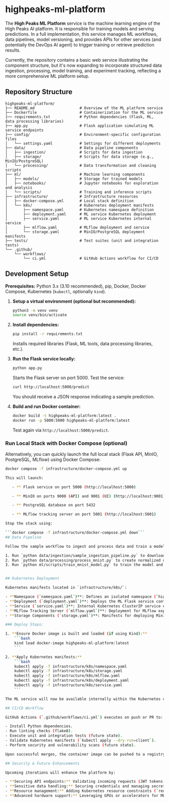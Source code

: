 # highpeaks-ml-platform

The **High Peaks ML Platform** service is the machine learning engine of the High Peaks AI platform. It is responsible for training models and serving predictions. In a full implementation, this service manages ML workflows, data pipelines, model versioning, and provides APIs for other services (and potentially the DevOps AI agent) to trigger training or retrieve prediction results.

Currently, the repository contains a basic web service illustrating the component structure, but it's now expanding to incorporate structured data ingestion, processing, model training, and experiment tracking, reflecting a more comprehensive ML platform setup.

## Repository Structure

```text
highpeaks-ml-platform/
├── README.md                    # Overview of the ML platform service
├── Dockerfile                   # Containerization for the ML service
├── requirements.txt             # Python dependencies (Flask, ML, data processing libraries)
├── app.py                       # Flask application simulating ML service endpoints
├── config/                      # Environment-specific configuration files
│   └── settings.yaml            # Settings for different deployments
├── data/                        # Data pipeline components
│   ├── ingestion/               # Scripts for data ingestion
│   ├── storage/                 # Scripts for data storage (e.g., MinIO/PostgreSQL)
│   └── processing/              # Data transformation and cleaning scripts
├── ml/                          # Machine learning components
│   ├── models/                  # Storage for trained models
│   ├── notebooks/               # Jupyter notebooks for exploration and analysis
│   └── scripts/                 # Training and inference scripts
├── infrastructure/              # Infrastructure resources
│   ├── docker-compose.yml       # Local stack definition
│   └── k8s/                     # Kubernetes deployment manifests
│       ├── namespace.yaml       # Kubernetes namespace definition
│       ├── deployment.yaml      # ML service Kubernetes deployment
│       ├── service.yaml         # ML service Kubernetes internal service
│       ├── mlflow.yaml          # MLflow deployment and service
│       └── storage.yaml         # MinIO/PostgreSQL deployment manifests
├── tests/                       # Test suites (unit and integration tests)
└── .github/
    └── workflows/
        └── ci.yml               # GitHub Actions workflow for CI/CD
```
## Development Setup

**Prerequisites:** Python 3.x (3.10 recommended), pip, Docker, Docker Compose, Kubernetes (`kubectl`, optionally `kind`).

1. **Setup a virtual environment (optional but recommended):**
    ```bash
    python3 -m venv venv
    source venv/bin/activate
    ```

2. **Install dependencies:**
    ```bash
    pip install -r requirements.txt
    ```
    Installs required libraries (Flask, ML tools, data processing libraries, etc.).

3. **Run the Flask service locally:**
    ```bash
    python app.py
    ```
    Starts the Flask server on port 5000. Test the service:
    ```bash
    curl http://localhost:5000/predict
    ```
    You should receive a JSON response indicating a sample prediction.

4. **Build and run Docker container:**
    ```bash
    docker build -t highpeaks-ml-platform:latest .
    docker run -p 5000:5000 highpeaks-ml-platform:latest
    ```
    Test again via `http://localhost:5000/predict`.

### Run Local Stack with Docker Compose (optional)

Alternatively, you can quickly launch the full local stack (Flask API, MinIO, PostgreSQL, MLflow) using Docker Compose:

```bash
docker compose -f infrastructure/docker-compose.yml up

This will launch:

   - ** Flask service on port 5000 (http://localhost:5000)

   - ** MinIO on ports 9000 (API) and 9001 (UI) (http://localhost:9001)

   - ** PostgreSQL database on port 5432

   - ** MLflow tracking server on port 5001 (http://localhost:5001)

Stop the stack using:

```docker compose -f infrastructure/docker-compose.yml down```
## Data Pipeline

Follow the sample workflow to ingest and process data and train a model:

1. Run `python data/ingestion/sample_ingestion_pipeline.py` to download the MNIST dataset. This saves `mnist.npz` under `data/raw`.
2. Run `python data/processing/process_mnist.py` to create normalized datasets. The output `mnist_processed.npz` is written to `data/processed`.
3. Run `python ml/scripts/train_mnist_model.py` to train the model and log the run to MLflow. Artifacts are stored in your configured MLflow tracking location.


## Kubernetes Deployment

Kubernetes manifests located in `infrastructure/k8s/`:

- **Namespace (`namespace.yaml`)**: Defines an isolated namespace (`highpeaks-ml`).
- **Deployment (`deployment.yaml`)**: Deploys the ML Flask service container.
- **Service (`service.yaml`)**: Internal Kubernetes ClusterIP service exposing the Flask API.
- **MLflow Tracking Server (`mlflow.yaml`)**: Deployment for MLflow experiment tracking.
- **Storage Components (`storage.yaml`)**: Manifests for deploying MinIO and PostgreSQL for data storage.

### Deploy Steps:

1. **Ensure Docker image is built and loaded (if using Kind):**
    ```bash
    kind load docker-image highpeaks-ml-platform:latest
    ```

2. **Apply Kubernetes manifests:**
    ```bash
    kubectl apply -f infrastructure/k8s/namespace.yaml
    kubectl apply -f infrastructure/k8s/storage.yaml
    kubectl apply -f infrastructure/k8s/mlflow.yaml
    kubectl apply -f infrastructure/k8s/deployment.yaml
    kubectl apply -f infrastructure/k8s/service.yaml
    ```

The ML service will now be available internally within the Kubernetes cluster, and MLflow can track experiments.

## CI/CD Workflow

GitHub Actions (`.github/workflows/ci.yml`) executes on push or PR to:

- Install Python dependencies.
- Run linting checks (flake8).
- Execute unit and integration tests (future state).
- Validate Kubernetes manifests (`kubectl apply --dry-run=client`).
- Perform security and vulnerability scans (future state).

Upon successful merges, the container image can be pushed to a registry and deployed to Kubernetes via automated GitOps workflows or manual processes.

## Security & Future Enhancements

Upcoming iterations will enhance the platform by:

- **Securing API endpoints:** Validating incoming requests (JWT tokens, authentication via High Peaks identity service).
- **Sensitive data handling:** Securing credentials and managing secrets via Kubernetes secrets or Vault integration.
- **Resource management:** Adding Kubernetes resource constraints (`requests` and `limits`) to manage ML workloads efficiently.
- **Advanced hardware support:** Leveraging GPUs or accelerators for ML training and inference, integrating Kubernetes device plugins.